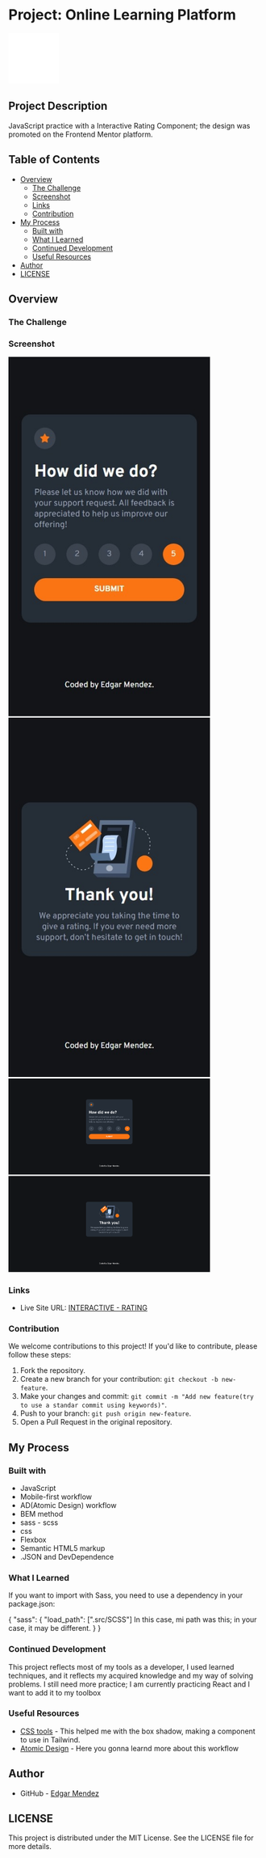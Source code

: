 # Project: Online Learning Platform

<img src="/assets/images/EM-2.png" alt="Logo" width="100">


## Project Description

JavaScript practice with a Interactive Rating Component; the design was promoted on the Frontend Mentor platform.

## Table of Contents

- [Overview](#overview)
  - [The Challenge](#the-challenge)
  - [Screenshot](#screenshot)
  - [Links](#links)
  - [Contribution](#contribution)
- [My Process](#my-process)
  - [Built with](#built-with)
  - [What I Learned](#what-i-learned)
  - [Continued Development](#continued-development)
  - [Useful Resources](#useful-resources)
- [Author](#author)
- [LICENSE](#LICENSE)

## Overview

### The Challenge

### Screenshot

<img src="/assets/design/mobile-active.jpeg" alt="mobile-active" width="400">
<img src="/assets/design/mobile-thanks.jpeg" alt="mobile-thanks" width="400">
<img src="/assets/design/Desktop-active.png" alt="Desktop-active" width="400">
<img src="/assets/design/Desktop-thanks.png" alt="Desktop-thanks" width="400">

### Links

- Live Site URL: [INTERACTIVE - RATING](https://deluxe-conkies-2eacad.netlify.app/)

### Contribution

We welcome contributions to this project! If you'd like to contribute, please follow these steps:

1. Fork the repository.
2. Create a new branch for your contribution: `git checkout -b new-feature`.
3. Make your changes and commit: `git commit -m "Add new feature(try to use a standar commit using keywords)"`.
4. Push to your branch: `git push origin new-feature`.
5. Open a Pull Request in the original repository.

## My Process

### Built with

- JavaScript
- Mobile-first workflow
- AD(Atomic Design) workflow
- BEM method
- sass - scss
- css
- Flexbox
- Semantic HTML5 markup
- .JSON and DevDependence

### What I Learned

If you want to import with Sass, you need to use a dependency in your package.json:

{
  "sass": {
    "load_path": [".src/SCSS"] In this case, mi path was this; in your case, it may be different.
  }
}

### Continued Development

This project reflects most of my tools as a developer, I used learned techniques, and it reflects my acquired knowledge and my way of solving problems. I still need more practice; I am currently practicing React and I want to add it to my toolbox

### Useful Resources

- [CSS tools](https://cssgenerator.org/) - This helped me with the box shadow, making a component to use in Tailwind.
- [Atomic Design](https://bradfrost.com/blog/post/atomic-web-design/) - Here you gonna learnd more about this workflow

## Author

- GitHub - [Edgar Mendez](https://github.com/R3ptarGreen)

## LICENSE
This project is distributed under the MIT License. See the LICENSE file for more details.